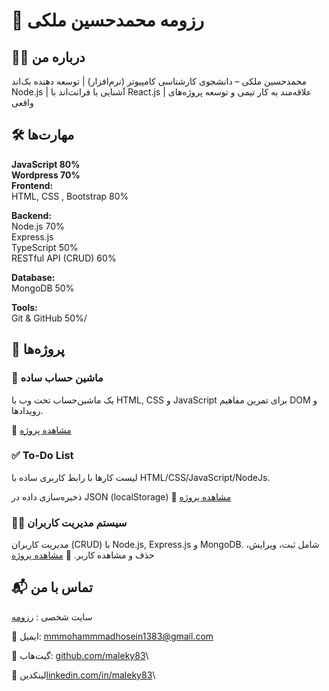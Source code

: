 # 📌 رزومه محمدحسین ملکی

## 👨‍💻 درباره من
محمدحسین ملکی – دانشجوی کارشناسی کامپیوتر (نرم‌افزار) | توسعه دهنده بک‌اند Node.js | آشنایی با فرانت‌اند با React.js | علاقه‌مند به کار تیمی و توسعه پروژه‌های واقعی
## 🛠️ مهارت‌ها


**JavaScript 80%**\
**Wordpress 70%**\
**Frontend:**\
HTML, CSS , Bootstrap 80%

**Backend:**\
Node.js 70%\
Express.js\
TypeScript 50%\
RESTful API (CRUD) 60%

**Database:**\
MongoDB 50%

**Tools:**\
Git & GitHub 50%/

## 🚀 پروژه‌ها

### 🧮 ماشین حساب ساده

یک ماشین‌حساب تحت وب با HTML, CSS و JavaScript برای تمرین مفاهیم DOM و رویدادها.

🔗 [مشاهده پروژه](https://maleky83.github.io/calculator/)


### ✅ To-Do List

لیست کارها با رابط کاربری ساده با HTML/CSS/JavaScript/NodeJs.

ذخیره‌سازی داده در JSON (localStorage)
    🔗 [مشاهده پروژه](https://maleky83.github.io/todo-app/)
    


### 👨‍💻 سیستم مدیریت کاربران

مدیریت کاربران (CRUD) با Node.js, Express.js و MongoDB.
شامل ثبت، ویرایش، حذف و مشاهده کاربر.
    🔗 [مشاهده پروژه](https://maleky83.github.io/controllerUsers/)



## 📬 تماس با من

سایت شخصی : [رزومه](https://maleky83.github.io/resume/)

📧 ایمیل: mmmohammmadhosein1383@gmail.com

🐙 گیت‌هاب: [github.com/maleky83](https://github.com/maleky83)\

🔗 لینکدین[linkedin.com/in/maleky83](https://www.linkedin.com/in/maleky83/)\

